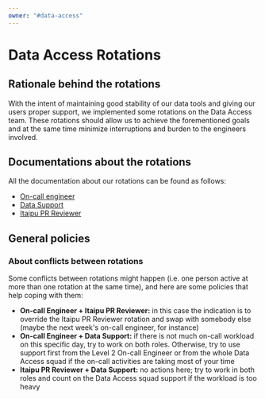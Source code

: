 ```yaml
---
owner: "#data-access"
---
```


# Data Access Rotations

## Rationale behind the rotations

With the intent of maintaining good stability of our data tools and giving our users proper support, we implemented some rotations on the Data Access team. These rotations should allow us to achieve the forementioned goals and at the same time minimize interruptions and burden to the engineers involved.

## Documentations about the rotations

All the documentation about our rotations can be found as follows:

* [On-call engineer](on-call-engineer.md)
* [Data Support](data-support.md)
* [Itaipu PR Reviewer](itaipu-pr-reviewer.md)

## General policies

### About conflicts between rotations

Some conflicts between rotations might happen (i.e. one person active at more than one rotation at the same time), and here are some policies that help coping with them:

* **On-call Engineer + Itaipu PR Reviewer:** in this case the indication is to override the Itaipu PR Reviewer rotation and swap with somebody else (maybe the next week's on-call engineer, for instance)
* **On-call Engineer + Data Support:** if there is not much on-call workload on this specific day, try to work on both roles. Otherwise, try to use support first from the Level 2 On-call Engineer or from the whole Data Access squad if the on-call activities are taking most of your time
* **Itaipu PR Reviewer + Data Support:** no actions here; try to work in both roles and count on the Data Access squad support if the workload is too heavy
